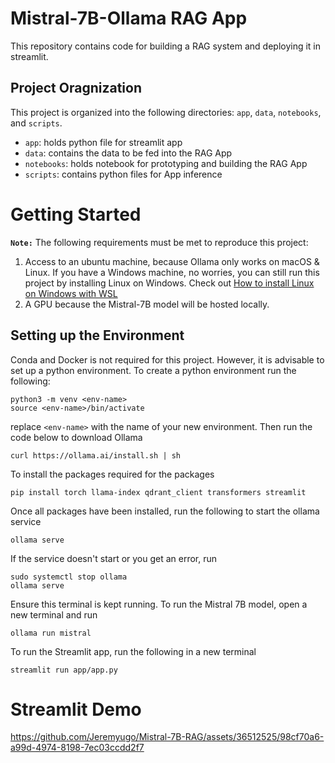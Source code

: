 # Mistral-7B-Ollama RAG App

This repository contains code for building a RAG system and deploying it in streamlit.

## Project Oragnization
This project is organized into the following directories: `app`, `data`, `notebooks`, and `scripts`.

- `app`: holds python file for streamlit app
- `data`: contains the data to be fed into the RAG App 
- `notebooks`: holds notebook for prototyping and building the RAG App
- `scripts`: contains python files for App inference

# Getting Started
**`Note:`**
The following requirements must be met to reproduce this project:
1. Access to an ubuntu machine, because Ollama only works on macOS & Linux. If you have a Windows machine, no worries, you can still run this project by installing Linux on Windows. Check out [How to install Linux on Windows with WSL](https://learn.microsoft.com/en-us/windows/wsl/install)
2. A GPU because the Mistral-7B model will be hosted locally. 

## Setting up the Environment
Conda and Docker is not required for this project. However, it is advisable to set up a python environment. To create a python environment run the following:

```
python3 -m venv <env-name>
source <env-name>/bin/activate
```

replace `<env-name>` with the name of your new environment. Then run the code below to download Ollama

```
curl https://ollama.ai/install.sh | sh
```
To install the packages required for the packages

```
pip install torch llama-index qdrant_client transformers streamlit
```
Once all packages have been installed, run the following to start the ollama service
```
ollama serve
```
If the service doesn't start or you get an error, run
```
sudo systemctl stop ollama
ollama serve
```
Ensure this terminal is kept running. To run the Mistral 7B model, open a new terminal and run
```
ollama run mistral
```
To run the Streamlit app, run the following in a new terminal
```
streamlit run app/app.py
```

# Streamlit Demo

https://github.com/Jeremyugo/Mistral-7B-RAG/assets/36512525/98cf70a6-a99d-4974-8198-7ec03ccdd2f7



